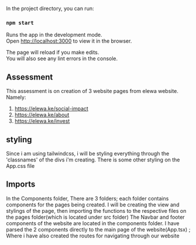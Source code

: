 In the project directory, you can run:

### `npm start`

Runs the app in the development mode.\
Open [http://localhost:3000](http://localhost:3000) to view it in the browser.

The page will reload if you make edits.\
You will also see any lint errors in the console.

## Assessment
This assessment is on creation of 3 website pages from elewa website. Namely:
1. https://elewa.ke/social-impact
2. https://elewa.ke/about
3. https://elewa.ke/invest



## styling
Since i am using tailwindcss, i will be styling everything through the 'classnames' of the divs i'm creating. There is some other styling on the App.css file

## Imports
In the Components folder, There are 3 folders; each folder contains components for the pages being created. I will be creating the view and stylings of the page, then importing the functions to the respective files on the pages folder(which is located under src folder)
The Navbar and footer components of the website are located in the components folder. I have parsed the 2 components directly to the main page of the website(App.tsx) ; Where i have also created the routes for navigating through our website